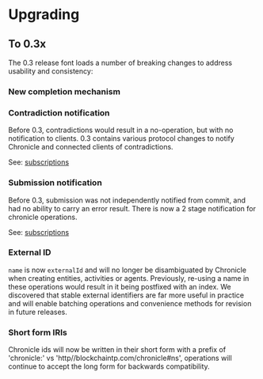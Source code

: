 # Upgrading

## To 0.3x

The 0.3 release font loads a number of breaking changes to address usability and
consistency:

### New completion mechanism

### Contradiction notification

Before 0.3, contradictions would result in a no-operation, but with no
notification to clients. 0.3 contains various protocol changes to notify
Chronicle and connected clients of contradictions.

See: [subscriptions](recording_provenance.md#commit-notification-subscriptions)

### Submission notification

Before 0.3, submission was not independently notified from commit, and had no
ability to carry an error result. There is now
a 2 stage notification for chronicle operations.

See: [subscriptions](recording_provenance.md#commit-notification-subscriptions)

### External ID

`name` is now `externalId` and will no longer be disambiguated by Chronicle when
creating entities, activities or agents. Previously, re-using a name in these operations
would result in it being postfixed with an index. We discovered that stable
external identifiers are far more useful in practice and will enable batching
operations and convenience methods for revision in future releases.

### Short form IRIs

Chronicle ids will now be written in their short form with a prefix of
'chronicle:' vs 'http//blockchaintp.com/chronicle#ns', operations will continue
to accept the long form for backwards compatibility.
